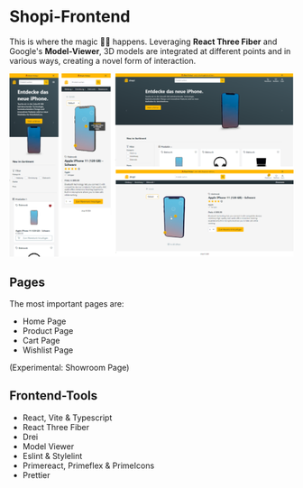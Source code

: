 # Shopi-Frontend

This is where the magic 🧙‍♂️ happens. Leveraging **React Three Fiber** and Google's **Model-Viewer**, 3D models are integrated at different points and in various ways, creating a novel form of interaction.

<img src="../docs/images/shopi-pages.png" />

## Pages
The most important pages are:
- Home Page
- Product Page
- Cart Page
- Wishlist Page

(Experimental: Showroom Page)

## Frontend-Tools

- React, Vite & Typescript
- React Three Fiber
- Drei
- Model Viewer
- Eslint & Stylelint
- Primereact, Primeflex & PrimeIcons
- Prettier
